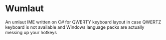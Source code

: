 # Wumlaut
An umlaut IME written on C# for QWERTY keyboard layout in case QWERTZ keyboard is not available and Windows language packs are actually messing up your hotkeys

